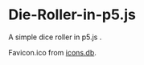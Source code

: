# Die-Roller-in-p5.js

A simple dice roller in p5.js .

Favicon.ico from [icons.db](https://www.iconsdb.com/green-icons/dice-icon.html).